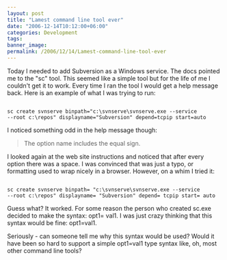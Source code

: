 ```yaml
---
layout: post
title: "Lamest command line tool ever"
date: "2006-12-14T10:12:00+06:00"
categories: Development 
tags: 
banner_image: 
permalink: /2006/12/14/Lamest-command-line-tool-ever
---
```


Today I needed to add Subversion as a Windows service. The docs pointed me to the "sc" tool. This seemed like a simple tool but for the life of me I couldn't get it to work. Every time I ran the tool I would get a help message back. Here is an example of what I was trying to run:

<code>
sc create svnserve binpath="c:\svnserve\svnserve.exe --service 
--root c:\repos" displayname="Subversion" depend=tcpip start=auto
</code>

I noticed something odd in the help message though: 

<blockquote>
The option name includes the equal sign.
</blockquote>

I looked again at the web site instructions and noticed that after every option there was a space. I was convinced that was just a typo, or formatting used to wrap nicely in a browser. However, on a whim I tried it:

<code>
sc create svnserve binpath= "c:\svnserve\svnserve.exe --service 
--root c:\repos" displayname= "Subversion" depend= tcpip start= auto
</code>

Guess what? It worked. For some reason the person who created sc.exe decided to make the syntax: opt1= val1. I was just crazy thinking that this syntax would be fine: opt1=val1.

Seriously - can someone tell me why this syntax would be used? Would it have been so hard to support a simple opt1=val1 type syntax like, oh, most other command line tools?